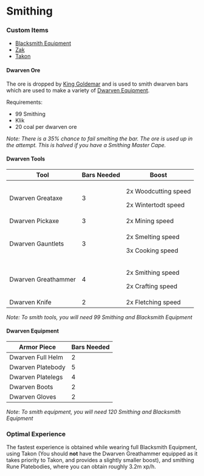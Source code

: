 # Smithing

### Custom Items

* [Blacksmith Equipment](../custom-items/equippables.md#blacksmith-equipment)
* [Zak](https://bso-wiki.oldschool.gg/custom-items/pets)
* [Takon](https://bso-wiki.oldschool.gg/custom-items/pets)

#### Dwarven Ore

The ore is dropped by [King Goldemar](../bosses/king-goldemar.md#loot) and is used to smith dwarven bars which are used to make a variety of [Dwarven Equipment](../custom-items/equippables.md#dwarven-equipment).

Requirements:

* 99 Smithing
* Klik
* 20 coal per dwarven ore

_Note: There is a 35% chance to fail smelting the bar. The ore is used up in the attempt. This is halved if you have a Smithing Master Cape._&#x20;

#### Dwarven Tools

| Tool                | Bars Needed | Boost                                                  |
| ------------------- | ----------- | ------------------------------------------------------ |
| Dwarven Greataxe    | 3           | <p>2x Woodcutting speed </p><p>2x Wintertodt speed</p> |
| Dwarven Pickaxe     | 3           | 2x Mining speed                                        |
| Dwarven Gauntlets   | 3           | <p>2x Smelting speed</p><p>3x Cooking speed</p>        |
| Dwarven Greathammer | 4           | <p>2x Smithing speed</p><p>2x Crafting speed</p>       |
| Dwarven Knife       | 2           | 2x Fletching speed                                     |

_Note: To smith tools, you will need 99 Smithing and Blacksmith Equipment_

#### Dwarven Equipment

| Armor Piece       | Bars Needed |
| ----------------- | ----------- |
| Dwarven Full Helm | 2           |
| Dwarven Platebody | 5           |
| Dwarven Platelegs | 4           |
| Dwarven Boots     | 2           |
| Dwarven Gloves    | 2           |

_Note_: _To smith equipment, you will need 120 Smithing and Blacksmith Equipment_

### Optimal Experience

The fastest experience is obtained while wearing full Blacksmith Equipment, using Takon (You should **not** have the Dwarven Greathammer equipped as it takes priority to Takon, and provides a slightly smaller boost), and smithing Rune Platebodies, where you can obtain roughly 3.2m xp/h.
